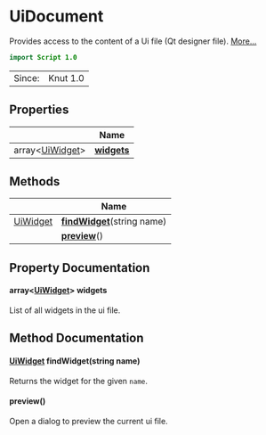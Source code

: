 # UiDocument

Provides access to the content of a Ui file (Qt designer file). [More...](#detailed-description)

```qml
import Script 1.0
```

<table>
<tr><td>Since:</td><td>Knut 1.0</td></tr>
</table>

## Properties

| | Name |
|-|-|
|array<[UiWidget](../script/uiwidget.md)>|**[widgets](#widgets)**|

## Methods

| | Name |
|-|-|
|[UiWidget](../script/uiwidget.md) |**[findWidget](#findWidget)**(string name)|
||**[preview](#preview)**()|

## Property Documentation

#### <a name="widgets"></a>array<[UiWidget](../script/uiwidget.md)> **widgets**

List of all widgets in the ui file.

## Method Documentation

#### <a name="findWidget"></a>[UiWidget](../script/uiwidget.md) **findWidget**(string name)

Returns the widget for the given `name`.

#### <a name="preview"></a>**preview**()

Open a dialog to preview the current ui file.
